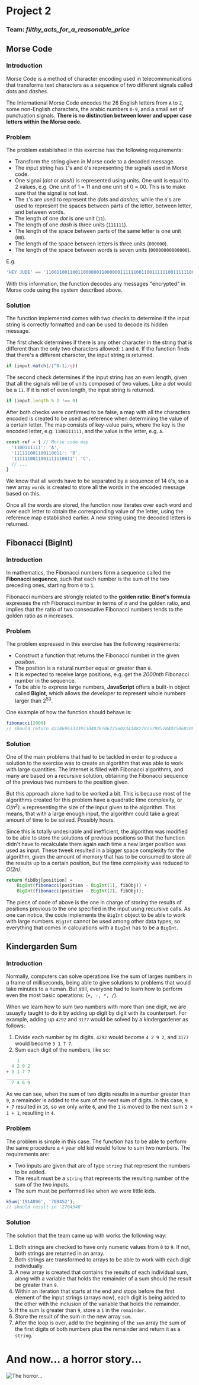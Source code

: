 # Project 2
### Team: *filthy_acts_for_a_reasonable_price*
## Morse Code
### Introduction
Morse Code is a method of character encoding used in telecommunications that transforms text characters as a sequence of two different signals called *dots* and *dashes*.

The International Morse Code encodes the 26 English letters from `A` to `Z`, some non-English characters, the arabic numbers `0-9`, and a small set of punctuation signals. **There is no distinction between lower and upper case letters within the Morse code.**

### Problem
The problem established in this exercise has the following requirements:

* Transform the string given in Morse code to a decoded message.
* The input string has `1`'s and `0`'s representing the signals used in Morse code.
* One signal (*dot* or *dash*) is represented using units. One unit is equal to 2 values, e.g. One unit of 1 = 11 and one unit of 0 = 00. This is to make sure that the signal is not lost.
* The `1`'s are used to represent the *dots* and *dashes*, while the `0`'s are used to represent the spaces between parts of the letter, between letter, and between words.
* The length of one *dot* is one unit (`11`).
* The length of one *dash* is three units (`111111`).
* The length of the space between parts of the same letter is one unit (`00`).
* The length of the space between letters is three units (`000000`).
* The length of the space between words is seven units (`00000000000000`).

E.g.
```js
'HEY JUDE' == '1100110011001100000011000000111111001100111111001111110000000000000011001111110011111100111111000000110011001111110000001111110011001100000011'
```

With this information, the function decodes any messages "encrypted" in Morse code using the system described above.

### Solution
The function implemented comes with two checks to determine if the input string is correctly formatted and can be used to decode its hidden message.

The first check determines if there is any other character in the string that is different than the only two characters allowed: `1` and `0`. If the function finds that there's a different character, the input string is returned.

```js
if (input.match(/[^0-1]/g))
```

The second check determines if the input string has an even length, given that all the signals will be of units composed of two values. Like a *dot* would be a `11`. If it is not of even length, the input string is returned.

```js
if (input.length % 2 !== 0)
```

After both checks were confirmed to be false, a map with all the characters encoded is created to be used as reference when determining the value of a certain letter. The map consists of key-value pairs, where the key is the encoded letter, e.g. `1100111111`, and the value is the letter, e.g. `A`. 

```js
const ref = { // Morse code map
  '1100111111': 'A',
  '111111001100110011': 'B',
  '1111110011001111110011': 'C',
  // ...
}
```

We know that all words have to be separated by a sequence of 14 `0`'s, so a new array `words` is created to store all the words in the encoded message based on this. 

Once all the words are stored, the function now iterates over each word and over each letter to obtain the corresponding value of the letter, using the reference map established earlier. A new string using the decoded letters is returned.

## Fibonacci (BigInt)
### Introduction
In mathematics, the Fibonacci numbers form a sequence called the **Fibonacci sequence**, such that each number is the sum of the two preceding ones, starting from `0` to `1`.

Fibonacci numbers are strongly related to the **golden ratio**: **Binet's formula** expresses the *nth* Fibonacci number in terms of *n* and the golden ratio, and implies that the ratio of two consecutive Fibonacci numbers tends to the golden ratio as *n* increases.

### Problem
The problem expressed in this exercise has the following requirements:

* Construct a function that returns the Fibonacci number in the given *position*.
* The position is a natural number equal or greater than `0`.
* It is expected to receive large positions, e.g. get the *2000nth* Fibonacci number in the sequence.
* To be able to express large numbers, **JavaScript** offers a built-in object called **BigInt**, which allows the developer to represent whole numbers larger than 2<sup>53</sup>.

One example of how the function should behave is:

```js
fibonacci(2000) 
// should return 4224696333392304878706725602341482782579852840250681098010280137314308584370130707224123599639141511088446087538909603607640194711643596029271983312598737326253555802606991585915229492453904998722256795316982874482472992263901833716778060607011615497886719879858311468870876264597369086722884023654422295243347964480139515349562972087652656069529806499841977448720155612802665404554171717881930324025204312082516817125
```

### Solution
One of the main problems that had to be tackled in order to produce a solution to the exercise was to create an algorithm that was able to work with large quantities. The Internet is filled with Fibonacci algorithms, and many are based on a recursive solution, obtaining the Fibonacci sequence of the previous two numbers to the position given.

But this approach alone had to be worked a bit. This is because most of the algorithms created for this problem have a quadratic time complexity, or *O(n<sup>2</sup>)*. `n` representing the size of the input given to the algorithm. This means, that with a large enough input, the algorithm could take a great amount of time to be solved. Possibly hours. 

Since this is totally undesirable and inefficient, the algorithm was modified to be able to store the solutions of previous positions so that the function didn't have to recalculate them again each time a new larger position was used as input. These tweek resulted in a bigger space complexity for the algorithm, given the amount of memory that has to be consumed to store all the results up to a certain position, but the time complexity was reduced to *O(2n)*.

```js
return fibObj[position] = 
    BigInt(fibonacci(position - BigInt(1), fibObj)) +
    BigInt(fibonacci(position - BigInt(2), fibObj));
```

The piece of code of above is the one in charge of storing the results of positions previous to the one specified in the input using recursive calls. As one can notice, the code implements the `BigInt` object to be able to work with large numbers. `BigInt` cannot be used among other data types, so everything that comes in calculations with a `BigInt` has to be a `BigInt`.

## Kindergarden Sum
### Introduction
Normally, computers can solve operations like the sum of larges numbers in a frame of milliseconds, being able to give solutions to problems that would take minutes to a human. But still, everyone had to learn how to perform even the most basic operations: (`+, -, *, /`). 

When we learn how to sum two numbers with more than one digit, we are usuaylly taught to do it by adding up digit by digit with its counterpart. For example, adding up `4292` and `3177` would be solved by a kindergardener as follows:

1. Divide each number by its digits. `4292` would become `4 2 9 2`, and `3177` would become `3 1 7 7`. 
1. Sum each digit of the numbers, like so:

```js
    1
  4 2 9 2
+ 3 1 7 7
_________
  7 4 6 9
```
As we can see, when the sum of two digits results in a number greater than `9`, a remainder is added to the sum of the next sum of digits. In this case, `9 + 7` resulted in `16`, so we only write `6`, and the `1` is moved to the next sum `2 + 1 + 1`, resulting in `4`. 

### Problem
The problem is simple in this case. The function has to be able to perform the same procedure a `4` year old kid would follow to sum two numbers. The requirements are:

* Two inputs are given that are of type `string` that represent the numbers to be added.
* The result must be a `string` that represents the resulting number of the sum of the two inputs.
* The sum must be performed like when we were little kids.

```js
kSum('1914896', '789452');
// should result in '2704348'
```

### Solution
The solution that the team came up with works the following way:

1. Both strings are checked to have only numeric values from `0` to `9`. If not, both strings are returned in an array.
1. Both strings are transformed to arrays to be able to work with each digit individually.
1. A new array is created that contains the results of each individual sum, along with a variable that holds the remainder of a sum should the result be greater than `9`.
1. Within an iteration that starts at the end and stops before the first element of the input strings (arrays now), each digit is being added to the other with the inclusion of the variable that holds the remainder.
1. If the sum is greater than `9`, store a `1` in the `remainder`.
1. Store the result of the sum in the new array `sum`.
1. After the loop is over, add to the beginning of the `sum` array the sum of the first digits of both numbers plus the remainder and return it as a `string`.

# And now... a horror story...
![The horror...](./horror.jpg)